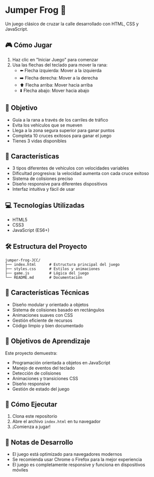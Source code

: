 # Jumper Frog 🐸

Un juego clásico de cruzar la calle desarrollado con HTML, CSS y JavaScript.

## 🎮 Cómo Jugar

1. Haz clic en "Iniciar Juego" para comenzar
2. Usa las flechas del teclado para mover la rana:
   - ⬅️ Flecha izquierda: Mover a la izquierda
   - ➡️ Flecha derecha: Mover a la derecha
   - ⬆️ Flecha arriba: Mover hacia arriba
   - ⬇️ Flecha abajo: Mover hacia abajo

## 🎯 Objetivo

- Guía a la rana a través de los carriles de tráfico
- Evita los vehículos que se mueven
- Llega a la zona segura superior para ganar puntos
- Completa 10 cruces exitosos para ganar el juego
- Tienes 3 vidas disponibles

## 🚗 Características

- 3 tipos diferentes de vehículos con velocidades variables
- Dificultad progresiva: la velocidad aumenta con cada cruce exitoso
- Sistema de colisiones preciso
- Diseño responsive para diferentes dispositivos
- Interfaz intuitiva y fácil de usar

## 💻 Tecnologías Utilizadas

- HTML5
- CSS3
- JavaScript (ES6+)

## 🛠️ Estructura del Proyecto

```
jumper-frog-JCC/
├── index.html      # Estructura principal del juego
├── styles.css      # Estilos y animaciones
├── game.js         # Lógica del juego
└── README.md       # Documentación
```

## 🎨 Características Técnicas

- Diseño modular y orientado a objetos
- Sistema de colisiones basado en rectángulos
- Animaciones suaves con CSS
- Gestión eficiente de recursos
- Código limpio y bien documentado

## 🎯 Objetivos de Aprendizaje

Este proyecto demuestra:
- Programación orientada a objetos en JavaScript
- Manejo de eventos del teclado
- Detección de colisiones
- Animaciones y transiciones CSS
- Diseño responsive
- Gestión de estado del juego

## 🚀 Cómo Ejecutar

1. Clona este repositorio
2. Abre el archivo `index.html` en tu navegador
3. ¡Comienza a jugar!

## 📝 Notas de Desarrollo

- El juego está optimizado para navegadores modernos
- Se recomienda usar Chrome o Firefox para la mejor experiencia
- El juego es completamente responsive y funciona en dispositivos móviles 
